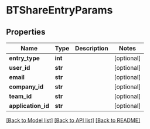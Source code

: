 # BTShareEntryParams

## Properties
Name | Type | Description | Notes
------------ | ------------- | ------------- | -------------
**entry_type** | **int** |  | [optional] 
**user_id** | **str** |  | [optional] 
**email** | **str** |  | [optional] 
**company_id** | **str** |  | [optional] 
**team_id** | **str** |  | [optional] 
**application_id** | **str** |  | [optional] 

[[Back to Model list]](../README.md#documentation-for-models) [[Back to API list]](../README.md#documentation-for-api-endpoints) [[Back to README]](../README.md)


